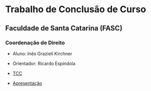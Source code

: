 # Trabalho de Conclusão de Curso

## Faculdade de Santa Catarina (FASC)

### Coordenação de Direito

* Aluno: Inês Grazieli Kirchner

* Orientador: Ricardo Espíndola

* [TCC](https://github.com/grazikirchner/tcc-direito/blob/master/xxx-Monografia.pdf)

* [Apresentação](apresentacao.html)